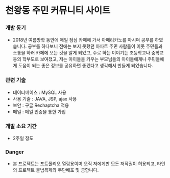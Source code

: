 # 천왕동 주민 커뮤니티 사이트

### 개발 동기
- 2018년 여름방학 동안에 매일 점심 카페에 가서 아메리카노를 마시며 공부를 하였습니다. 공부를 하다보니 전에는 보지 못했던 아파트 주민 사람들이 이웃 주민들과 소통을 하러 카페에 오는 것을 알게 되었고, 주로 하는 이야기는 초등학교나 중학교 등의 학부모로 보여졌고, 저는 아이들을 키우는 부모님들의 아이들에게나 주민들에게 도움이 되는 좋은 정보를 공유하면 좋겠다고 생각해서 만들게 되었습니다.

### 관련 기술
- 데이터베이스 : MySQL 사용
- 사용 기술 : JAVA, JSP, ajax 사용
- 보안 : 구글 Rechaptcha 적용
- 메일 : 메일 인증을 통한 가입

### 개발 소요 기간
- 2주일 정도

### Danger
- 본 프로젝트는 포트폴리오 열람용이며 오직 저에게만 모든 저작권이 허용되고, 타인의 프로젝트 불법복제와 무단배포 및  금합니다.
